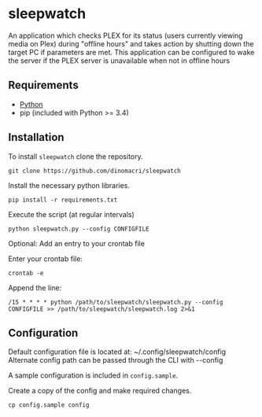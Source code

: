 # sleepwatch
An application which checks PLEX for its status (users currently viewing media on Plex) during "offline hours" and takes action by shutting down the target PC if parameters are met. This application can be configured to wake the server if the PLEX server is unavailable when not in offline hours

## Requirements
* [Python](https://www.python.org/downloads/)
* pip (included with Python >= 3.4)

## Installation
To install ``sleepwatch`` clone the repository.

``git clone https://github.com/dinomacri/sleepwatch``

Install the necessary python libraries.

``pip install -r requirements.txt``

Execute the script (at regular intervals)

``python sleepwatch.py --config CONFIGFILE``

Optional: Add an entry to your crontab file

Enter your crontab file:

``crontab -e``

Append the line:

``/15 * * * * python /path/to/sleepwatch/sleepwatch.py --config CONFIGFILE >> /path/to/sleepwatch/sleepwatch.log 2>&1``

## Configuration

Default configuration file is located at: ~/.config/sleepwatch/config
Alternate config path can be passed through the CLI with --config

A sample configuration is included in ``config.sample``.

Create a copy of the config and make required changes.

``cp config.sample config`` 
